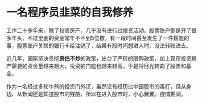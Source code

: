 # 一名程序员韭菜的自我修养

工作二十多年来，除了投资房产，几乎没有进行过投资活动。股票账户倒是开了很多年头，不过里面的资金常年不不到5位数，有一段时间甚至发生了一件尴尬的事，股票账户关联的银行卡给注销了，结果有段时间想进入时，没法转账进去。

近几年，国家坚决贯彻**房住不炒**的政策，出台了严厉的限购政策，加上现在投资房产需要的资金量越来越大，投资的门槛也越来越高，于是将目光转向了股票和基金。

作为一名经过多轮牛熊的投资门外汉，虽然没有经历过中国股市的毒打，但从身边、从新闻还是知道股市的残酷，所以在进入股市时，小心翼翼。疫情期间，